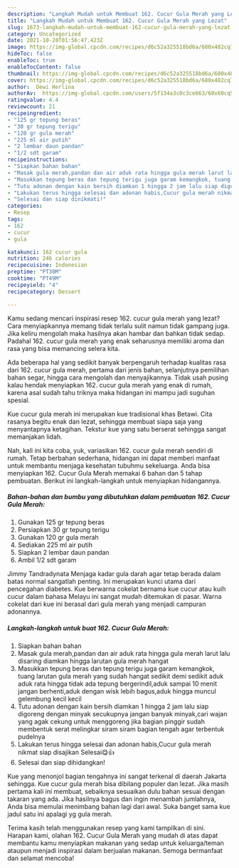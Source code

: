 ```yaml
---
description: "Langkah Mudah untuk Membuat 162. Cucur Gula Merah yang Lezat"
title: "Langkah Mudah untuk Membuat 162. Cucur Gula Merah yang Lezat"
slug: 1673-langkah-mudah-untuk-membuat-162-cucur-gula-merah-yang-lezat
category: Uncategorized
date: 2021-10-28T01:56:47.423Z
image: https://img-global.cpcdn.com/recipes/d6c52a325518bd6a/680x482cq70/162-cucur-gula-merah-foto-resep-utama.jpg
hideToc: false
enableToc: true
enableTocContent: false
thumbnail: https://img-global.cpcdn.com/recipes/d6c52a325518bd6a/680x482cq70/162-cucur-gula-merah-foto-resep-utama.jpg
cover: https://img-global.cpcdn.com/recipes/d6c52a325518bd6a/680x482cq70/162-cucur-gula-merah-foto-resep-utama.jpg
author:  Dewi Herlina
authorAv:  https://img-global.cpcdn.com/users/5f134a3c0c3ce663/60x60cq50/avatar.jpg
ratingvalue: 4.4
reviewcount: 21
recipeingredient:
- "125 gr tepung beras"
- "30 gr tepung terigu"
- "120 gr gula merah"
- "225 ml air putih"
- "2 lembar daun pandan"
- "1/2 sdt garam"
recipeinstructions:
- "Siapkan bahan bahan"
- "Masak gula merah,pandan dan air aduk rata hingga gula merah larut lalu disaring diamkan hingga larutan gula merah hangat"
- "Masukkan tepung beras dan tepung terigu juga garam kemangkok, tuang larutan gula merah yang sudah hangat sedikit demi sedikit aduk aduk rata hingga tidak ada tepung bergerindil,aduk sampai 10 menit jangan berhenti,aduk dengan wisk lebih bagus,aduk hingga muncul gelembung kecil kecil"
- "Tutu adonan dengan kain bersih diamkan 1 hingga 2 jam lalu siap digoreng dengan minyak secukupnya jangan banyak minyak,cari wajan yang agak cekung untuk menggoreng jika bagian pinggir sudah membentuk serat melingkar siram siram bagian tengah agar terbentuk pudelnya"
- "Lakukan terus hingga selesai dan adonan habis,Cucur gula merah nikmat siap disajikan Selesai😋👍"
- "Selesai dan siap dinikmati!"
categories:
- Resep
tags:
- 162
- cucur
- gula

katakunci: 162 cucur gula 
nutrition: 246 calories
recipecuisine: Indonesian
preptime: "PT30M"
cooktime: "PT49M"
recipeyield: "4"
recipecategory: Dessert

---
```



Kamu sedang mencari inspirasi resep 162. cucur gula merah yang lezat? Cara menyiapkannya memang tidak terlalu sulit namun tidak gampang juga. Jika keliru mengolah maka hasilnya akan hambar dan bahkan tidak sedap. Padahal 162. cucur gula merah yang enak seharusnya memiliki aroma dan rasa yang bisa memancing selera kita.


Ada beberapa hal yang sedikit banyak berpengaruh terhadap kualitas rasa dari 162. cucur gula merah, pertama dari jenis bahan, selanjutnya pemilihan bahan segar, hingga cara mengolah dan menyajikannya. Tidak usah pusing kalau hendak menyiapkan 162. cucur gula merah yang enak di rumah, karena asal sudah tahu triknya maka hidangan ini mampu jadi suguhan spesial.

Kue cucur gula merah ini merupakan kue tradisional khas Betawi. Cita rasanya begitu enak dan lezat, sehingga membuat siapa saja yang menyantapnya ketagihan. Tekstur kue yang satu berserat sehingga sangat memanjakan lidah.


Nah, kali ini kita coba, yuk, variasikan 162. cucur gula merah sendiri di rumah. Tetap berbahan sederhana, hidangan ini dapat memberi manfaat untuk membantu menjaga kesehatan tubuhmu sekeluarga. Anda bisa menyiapkan 162. Cucur Gula Merah memakai 6 bahan dan 5 tahap pembuatan. Berikut ini langkah-langkah untuk menyiapkan hidangannya.

<!--inarticleads1-->

##### Bahan-bahan dan bumbu yang dibutuhkan dalam pembuatan 162. Cucur Gula Merah:

1. Gunakan 125 gr tepung beras
1. Persiapkan 30 gr tepung terigu
1. Gunakan 120 gr gula merah
1. Sediakan 225 ml air putih
1. Siapkan 2 lembar daun pandan
1. Ambil 1/2 sdt garam


Jimmy Tandradynata Menjaga kadar gula darah agar tetap berada dalam batas normal sangatlah penting. Ini merupakan kunci utama dari pencegahan diabetes. Kue berwarna cokelat bernama kue cucur atau kuih cucur dalam bahasa Melayu ini sangat mudah ditemukan di pasar. Warna cokelat dari kue ini berasal dari gula merah yang menjadi campuran adonannya. 

<!--inarticleads2-->

##### Langkah-langkah untuk buat 162. Cucur Gula Merah:

1. Siapkan bahan bahan
1. Masak gula merah,pandan dan air aduk rata hingga gula merah larut lalu disaring diamkan hingga larutan gula merah hangat
1. Masukkan tepung beras dan tepung terigu juga garam kemangkok, tuang larutan gula merah yang sudah hangat sedikit demi sedikit aduk aduk rata hingga tidak ada tepung bergerindil,aduk sampai 10 menit jangan berhenti,aduk dengan wisk lebih bagus,aduk hingga muncul gelembung kecil kecil
1. Tutu adonan dengan kain bersih diamkan 1 hingga 2 jam lalu siap digoreng dengan minyak secukupnya jangan banyak minyak,cari wajan yang agak cekung untuk menggoreng jika bagian pinggir sudah membentuk serat melingkar siram siram bagian tengah agar terbentuk pudelnya
1. Lakukan terus hingga selesai dan adonan habis,Cucur gula merah nikmat siap disajikan Selesai😋👍
1. Selesai dan siap dihidangkan!

Kue yang menonjol bagian tengahnya ini sangat terkenal di daerah Jakarta sehingga. Kue cucur gula merah bisa dibilang populer dan lezat. Jika masih pertama kali ini membuat, sebaiknya sesuaikan dulu bahan sesuai dengan takaran yang ada. Jika hasilnya bagus dan ingin menambah jumlahnya, Anda bisa memulai menimbang bahan lagi dari awal. Suka banget sama kue jadul satu ini apalagi yg gula merah. 

Terima kasih telah menggunakan resep yang kami tampilkan di sini. Harapan kami, olahan 162. Cucur Gula Merah yang mudah di atas dapat membantu kamu menyiapkan makanan yang sedap untuk keluarga/teman ataupun menjadi inspirasi dalam berjualan makanan. Semoga bermanfaat dan selamat mencoba!
